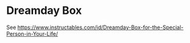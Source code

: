 # Dreamday Box

See https://www.instructables.com/id/Dreamday-Box-for-the-Special-Person-in-Your-Life/
